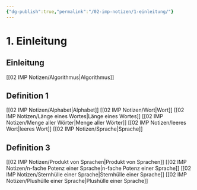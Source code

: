```yaml
---
{"dg-publish":true,"permalink":"/02-imp-notizen/1-einleitung/"}
---
```


# 1. Einleitung
## Einleitung
[[02 IMP Notizen/Algorithmus|Algorithmus]]

## Definition 1
[[02 IMP Notizen/Alphabet|Alphabet]]
[[02 IMP Notizen/Wort|Wort]]
[[02 IMP Notizen/Länge eines Wortes|Länge eines Wortes]]
[[02 IMP Notizen/Menge aller Wörter|Menge aller Wörter]]
[[02 IMP Notizen/leeres Wort|leeres Wort]]
[[02 IMP Notizen/Sprache|Sprache]]

## Definition 3
[[02 IMP Notizen/Produkt von Sprachen|Produkt von Sprachen]]
[[02 IMP Notizen/n-fache Potenz einer Sprache|n-fache Potenz einer Sprache]]
[[02 IMP Notizen/Sternhülle einer Sprache|Sternhülle einer Sprache]]
[[02 IMP Notizen/Plushülle einer Sprache|Plushülle einer Sprache]]


